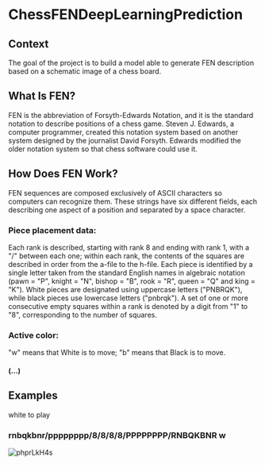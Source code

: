 # ChessFENDeepLearningPrediction
## Context

The goal of the project is to build a model able to generate FEN description based on a schematic image of a chess board.
## What Is FEN?
FEN is the abbreviation of Forsyth-Edwards Notation, and it is the standard notation to describe positions of a chess game. Steven J. Edwards, a computer programmer, created this notation system based on another system designed by the journalist David Forsyth. Edwards modified the older notation system so that chess software could use it.
## How Does FEN Work?
FEN sequences are composed exclusively of ASCII characters so computers can recognize them. These strings have six different fields, each describing one aspect of a position and separated by a space character.
### Piece placement data: 
Each rank is described, starting with rank 8 and ending with rank 1, with a "/" between each one; within each rank, the contents of the squares are described in order from the a-file to the h-file. Each piece is identified by a single letter taken from the standard English names in algebraic notation (pawn = "P", knight = "N", bishop = "B", rook = "R", queen = "Q" and king = "K"). White pieces are designated using uppercase letters ("PNBRQK"), while black pieces use lowercase letters ("pnbrqk"). A set of one or more consecutive empty squares within a rank is denoted by a digit from "1" to "8", corresponding to the number of squares.

### Active color:
"w" means that White is to move; "b" means that Black is to move.

#### (...)
## Examples 
white to play
### rnbqkbnr/pppppppp/8/8/8/8/PPPPPPPP/RNBQKBNR w
![phprLkH4s](https://user-images.githubusercontent.com/90989827/212181438-eb314a58-2857-43d7-9ef9-16d9961c41a2.png)



